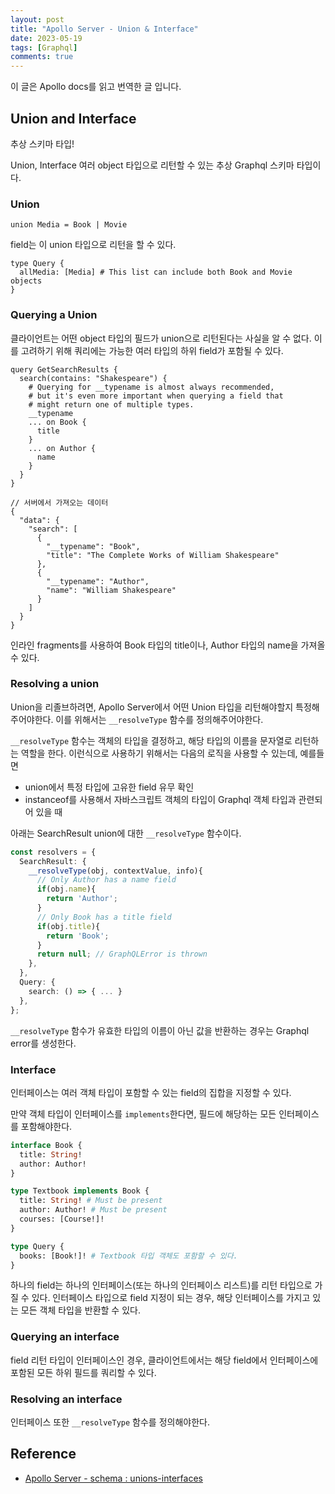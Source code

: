 ```yaml
---
layout: post
title: "Apollo Server - Union & Interface"
date: 2023-05-19
tags: [Graphql]
comments: true
---
```


이 글은 Apollo docs를 읽고 번역한 글 입니다.

## Union and Interface

추상 스키마 타입!

Union, Interface 여러 object 타입으로 리턴할 수 있는 추상 Graphql 스키마 타입이다.

### Union

```
union Media = Book | Movie
```

field는 이 union 타입으로 리턴을 할 수 있다.

```
type Query {
  allMedia: [Media] # This list can include both Book and Movie objects
}
```

### Querying a Union

클라이언트는 어떤 object 타입의 필드가 union으로 리턴된다는 사실을 알 수 없다. 이를 고려하기 위해 쿼리에는 가능한 여러 타입의 하위 field가 포함될 수 있다.

```
query GetSearchResults {
  search(contains: "Shakespeare") {
    # Querying for __typename is almost always recommended,
    # but it's even more important when querying a field that
    # might return one of multiple types.
    __typename
    ... on Book {
      title
    }
    ... on Author {
      name
    }
  }
}

// 서버에서 가져오는 데이터
{
  "data": {
    "search": [
      {
        "__typename": "Book",
        "title": "The Complete Works of William Shakespeare"
      },
      {
        "__typename": "Author",
        "name": "William Shakespeare"
      }
    ]
  }
}
```

인라인 fragments를 사용하여 Book 타입의 title이나, Author 타입의 name을 가져올 수 있다.

### Resolving a union

Union을 리졸브하려면, Apollo Server에서 어떤 Union 타입을 리턴해야할지 특정해주어야한다. 이를 위해서는 `__resolveType` 함수를 정의해주어야한다.

`__resolveType` 함수는 객체의 타입을 결정하고, 해당 타입의 이름을 문자열로 리턴하는 역할을 한다. 이런식으로 사용하기 위해서는 다음의 로직을 사용할 수 있는데, 예를들면

- union에서 특정 타입에 고유한 field 유무 확인
- instanceof를 사용해서 자바스크립트 객체의 타입이 Graphql 객체 타입과 관련되어 있을 때

아래는 SearchResult union에 대한 `__resolveType` 함수이다.

```typescript
const resolvers = {
  SearchResult: {
    __resolveType(obj, contextValue, info){
      // Only Author has a name field
      if(obj.name){
        return 'Author';
      }
      // Only Book has a title field
      if(obj.title){
        return 'Book';
      }
      return null; // GraphQLError is thrown
    },
  },
  Query: {
    search: () => { ... }
  },
};
```

`__resolveType` 함수가 유효한 타입의 이름이 아닌 값을 반환하는 경우는 Graphql error를 생성한다.

### Interface

인터페이스는 여러 객체 타입이 포함할 수 있는 field의 집합을 지정할 수 있다.

만약 객체 타입이 인터페이스를 `implements`한다면, 필드에 해당하는 모든 인터페이스를 포함해야한다.

```graphql
interface Book {
  title: String!
  author: Author!
}

type Textbook implements Book {
  title: String! # Must be present
  author: Author! # Must be present
  courses: [Course!]!
}

type Query {
  books: [Book!]! # Textbook 타입 객체도 포함할 수 있다.
}
```

하나의 field는 하나의 인터페이스(또는 하나의 인터페이스 리스트)를 리턴 타입으로 가질 수 있다. 인터페이스 타입으로 field 지정이 되는 경우, 해당 인터페이스를 가지고 있는 모든 객체 타입을 반환할 수 있다.

### Querying an interface

field 리턴 타입이 인터페이스인 경우, 클라이언트에서는 해당 field에서 인터페이스에 포함된 모든 하위 필드를 쿼리할 수 있다.

### Resolving an interface

인터페이스 또한 `__resolveType` 함수를 정의해야한다.

## Reference

- [Apollo Server - schema : unions-interfaces](https://www.apollographql.com/docs/apollo-server/schema/unions-interfaces/)
